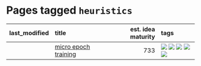 # Pages tagged `heuristics`

|last_modified|title|est. idea maturity|tags
|:---|:---|---:|:---|
||[micro epoch training](../micro-epoch.md)|733|[![](https://img.shields.io/badge/tag-augmentation-ea1833)](../tags/augmentation.md) [![](https://img.shields.io/badge/tag-dataset-f53bfe)](../tags/dataset.md) [![](https://img.shields.io/badge/tag-heuristics-f14da)](../tags/heuristics.md) [![](https://img.shields.io/badge/tag-tooling-e5fa6f)](../tags/tooling.md) [![](https://img.shields.io/badge/tag-training-fecb83)](../tags/training.md)|